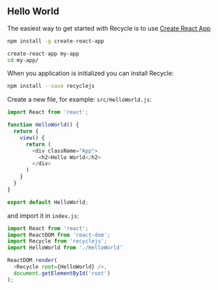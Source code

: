 ## Hello World
The easiest way to get started with Recycle is to use [Create React App](https://github.com/facebookincubator/create-react-app)

```bash
npm install -g create-react-app

create-react-app my-app
cd my-app/
```

When you application is initialized you can install Recycle:

```bash
npm install --save recyclejs
```

Create a new file, for example: `src/HelloWorld.js`:

```javascript
import React from 'react';

function HelloWorld() {
  return {
    view() {
      return (
        <div className="App">
          <h2>Hello World</h2>
        </div>
      )
    }
  }
}

export default HelloWorld;
```

and import it in `index.js`:

```javascript
import React from 'react';
import ReactDOM from 'react-dom';
import Recycle from 'recyclejs';
import HelloWorld from './HelloWorld'

ReactDOM.render(
  <Recycle root={HelloWorld} />,
  document.getElementById('root')
);
```